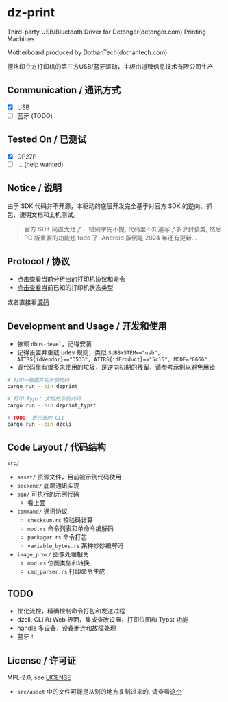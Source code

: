 # dz-print

Third-party USB/Bluetooth Driver for Detonger(detonger.com) Printing Machines

Motherboard produced by DothanTech(dothantech.com)

德佟印立方打印机的第三方USB/蓝牙驱动，主板由道臻信息技术有限公司生产

## Communication / 通讯方式

- [x] USB
- [ ] 蓝牙 (TODO)

## Tested On / 已测试

- [x] DP27P
- [ ] ... (help wanted)

## Notice / 说明

由于 SDK 代码并不开源，本驱动的底层开发完全基于对官方 SDK 的逆向、抓包、说明文档和上机测试。

> 官方 SDK 简直太烂了... 错别字先不提, 代码里不知道写了多少封装类, 然后 PC 版重要的功能也 todo 了, Android 版倒是 2024 年还有更新...

## Protocol / 协议

- [点击查看](protocol.md)当前分析出的打印机协议和命令
- [点击查看](print-status.md)当前已知的打印机状态类型

或者直接看[源码](src/command/mod.rs)

## Development and Usage / 开发和使用

- 依赖 `dbus-devel`，记得安装
- 记得设置并重载 udev 规则，类似 `SUBSYSTEM=="usb", ATTRS{idVendor}=="3533", ATTRS{idProduct}=="5c15", MODE="0666"`
- 源代码里有很多未使用的垃圾，是逆向初期的残留，请参考示例以避免用错

```bash
# 打印一张图片的示例代码
cargo run --bin dzprint

# 打印 Typst 文档的示例代码
cargo run --bin dzprint_typst

# TODO: 更完善的 CLI
cargo run --bin dzcli
```
## Code Layout / 代码结构

`src/`
- `asset/` 资源文件，目前被示例代码使用
- `backend/` 底层通讯实现
- `bin/` 可执行的示例代码
  - 看上面
- `command/` 通讯协议
  - `checksum.rs` 校验码计算
  - `mod.rs` 命令列表和单命令编解码
  - `packager.rs` 命令打包
  - `variable_bytes.rs` 某种妙妙编解码
- `image_proc/` 图像处理相关
  - `mod.rs` 位图类型和转换
  - `cmd_parser.rs` 打印命令生成

## TODO

- 优化流控，精确控制命令打包和发送过程
- dzcli, CLI 和 Web 界面，集成查改设置，打印位图和 Typst 功能
- handle 多设备，设备断连和故障处理
- 蓝牙！

## License / 许可证

MPL-2.0, see [LICENSE](./LICENSE)

- `src/asset` 中的文件可能是从别的地方复制过来的, 请查看[这个](src/asset/README.md)
